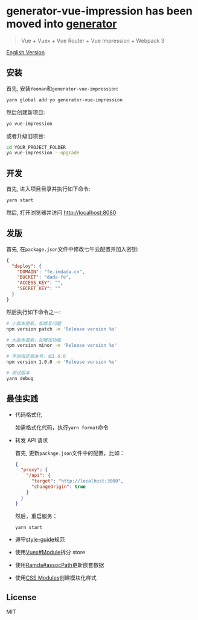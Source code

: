 # generator-vue-impression has been moved into [generator](https://github.com/NewDadaFE/generator)

> Vue + Vuex + Vue Router + Vue Impression + Webpack 3

[English Version](./README_EN.md)

## 安装

首先, 安装`Yeoman`和`generator-vue-impression`:

```bash
yarn global add yo generator-vue-impression
```

然后创建新项目:

```bash
yo vue-impression
```

或者升级旧项目:

```bash
cd YOUR_PROJECT_FOLDER
yo vue-impression --upgrade
```

## 开发

首先, 进入项目目录并执行如下命令:

```bash
yarn start
```

然后, 打开浏览器并访问 [http://localhost:8080](http://localhost:8080)

## 发版

首先, 在`package.json`文件中修改七牛云配置并加入密钥:

```json
{
  "deploy": {
    "DOMAIN": "fe.imdada.cn",
    "BUCKET": "dada-fe",
    "ACCESS_KEY": "",
    "SECRET_KEY": ""
  }
}
```

然后执行如下命令之一:

```bash
# 小版本更新，如修复问题
npm version patch -m 'Release version %s'

# 大版本更新，如增加功能
npm version minor -m 'Release version %s'

# 手动指定版本号，如1.0.0
npm version 1.0.0 -m 'Release version %s'

# 测试版本
yarn debug
```

## 最佳实践

- 代码格式化

  如需格式化代码，执行`yarn format`命令

- 转发 API 请求

  首先, 更新`package.json`文件中的配置，比如：

  ```json
  {
    "proxy": {
      "/api": {
        "target": "http://localhost:3000",
        "changeOrigin": true
      }
    }
  }
  ```

  然后，重启服务：

  ```bash
  yarn start
  ```

- 遵守[style-guide][style-guide]规范
- 使用[Vuex#Module][vuex-module]拆分 store
- 使用[Ramda#assocPath][ramda-assocpath]更新嵌套数据
- 使用[CSS Modules][css-modules]创建模块化样式

## License

MIT

[style-guide]: https://github.com/NewDadaFE/style-guide
[vuex-module]: https://vuex.vuejs.org/zh/guide/modules.html
[ramda-assocpath]: https://ramdajs.com/docs/#assocPath
[css-modules]: https://github.com/css-modules/css-modules
